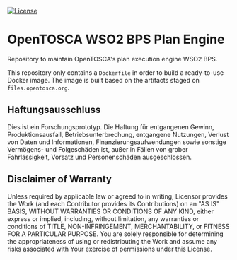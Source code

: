 
[![License](https://img.shields.io/badge/License-Apache%202.0-blue.svg)](https://opensource.org/licenses/Apache-2.0)

# OpenTOSCA WSO2 BPS Plan Engine

Repository to maintain OpenTOSCA's plan execution engine WSO2 BPS.

This repository only contains a `Dockerfile` in order to build a ready-to-use Docker image.
The image is built based on the artifacts staged on `files.opentosca.org`.

## Haftungsausschluss

Dies ist ein Forschungsprototyp.
Die Haftung für entgangenen Gewinn, Produktionsausfall, Betriebsunterbrechung, entgangene Nutzungen, Verlust von Daten und Informationen, Finanzierungsaufwendungen sowie sonstige Vermögens- und Folgeschäden ist, außer in Fällen von grober Fahrlässigkeit, Vorsatz und Personenschäden ausgeschlossen.

## Disclaimer of Warranty

Unless required by applicable law or agreed to in writing, Licensor provides the Work (and each Contributor provides its Contributions) on an "AS IS" BASIS, WITHOUT WARRANTIES OR CONDITIONS OF ANY KIND, either express or implied, including, without limitation, any warranties or conditions of TITLE, NON-INFRINGEMENT, MERCHANTABILITY, or FITNESS FOR A PARTICULAR PURPOSE.
You are solely responsible for determining the appropriateness of using or redistributing the Work and assume any risks associated with Your exercise of permissions under this License.
